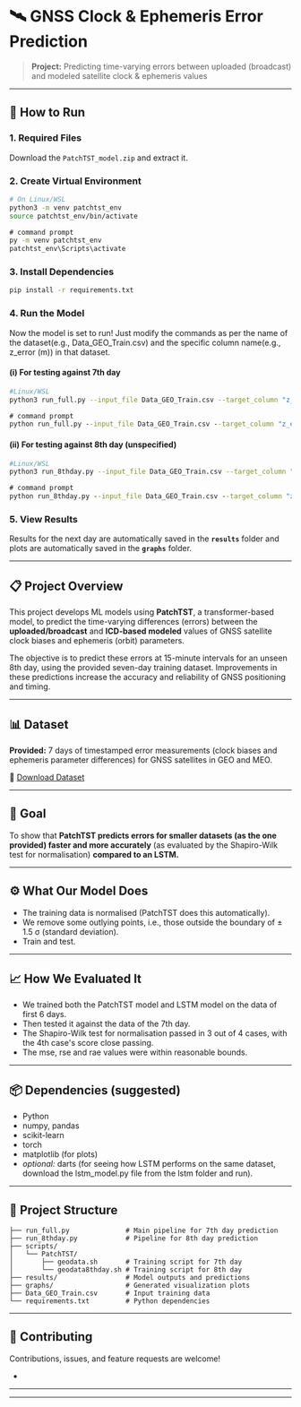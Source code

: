 # 🛰️ GNSS Clock & Ephemeris Error Prediction

> **Project:** Predicting time-varying errors between uploaded (broadcast) and modeled satellite clock & ephemeris values

---

## 🚀 How to Run 

### 1. Required Files

Download the `PatchTST_model.zip` and extract it.

### 2. Create Virtual Environment

```bash
# On Linux/WSL
python3 -m venv patchtst_env
source patchtst_env/bin/activate  
```

```cmd
# command prompt
py -m venv patchtst_env
patchtst_env\Scripts\activate
```

### 3. Install Dependencies

```bash
pip install -r requirements.txt
```

### 4. Run the Model

Now the model is set to run!
Just modify the commands as per the name of the dataset(e.g., Data_GEO_Train.csv) and the specific column name(e.g., z_error (m)) in that dataset.

#### (i) For testing against 7th day

```bash
#Linux/WSL
python3 run_full.py --input_file Data_GEO_Train.csv --target_column "z_error (m)"
```

```cmd
# command prompt
python run_full.py --input_file Data_GEO_Train.csv --target_column "z_error (m)"
```

#### (ii) For testing against 8th day (unspecified)

```bash
#Linux/WSL
python3 run_8thday.py --input_file Data_GEO_Train.csv --target_column "z_error (m)"
```

```cmd
# command prompt
python run_8thday.py --input_file Data_GEO_Train.csv --target_column "z_error (m)"
```

### 5. View Results

Results for the next day are automatically saved in the **`results`** folder and plots are automatically saved in the **`graphs`** folder.

---

## 📋 Project Overview

This project develops ML models using **PatchTST**, a transformer-based model, to predict the time-varying differences (errors) between the **uploaded/broadcast** and **ICD-based modeled** values of GNSS satellite clock biases and ephemeris (orbit) parameters. 

The objective is to predict these errors at 15-minute intervals for an unseen 8th day, using the provided seven-day training dataset. Improvements in these predictions increase the accuracy and reliability of GNSS positioning and timing.

---

## 📊 Dataset

**Provided:** 7 days of timestamped error measurements (clock biases and ephemeris parameter differences) for GNSS satellites in GEO and MEO.

🔗 [Download Dataset](https://www.sac.gov.in/files/sih/SIH_Data_PS-08.zip)

---

## 🎯 Goal

To show that **PatchTST predicts errors for smaller datasets (as the one provided) faster and more accurately** (as evaluated by the Shapiro-Wilk test for normalisation) **compared to an LSTM.**

---

## ⚙️ What Our Model Does

- The training data is normalised (PatchTST does this automatically).
- We remove some outlying points, i.e., those outside the boundary of ± 1.5 σ (standard deviation).
- Train and test.

---

## 📈 How We Evaluated It

- We trained both the PatchTST model and LSTM model on the data of first 6 days.
- Then tested it against the data of the 7th day.
- The Shapiro-Wilk test for normalisation passed in 3 out of 4 cases, with the 4th case's score close passing.
- The mse, rse and rae values were within reasonable bounds.

---

## 📦 Dependencies (suggested)

- Python
- numpy, pandas
- scikit-learn
- torch
- matplotlib (for plots)
- _optional:_ darts (for seeing how LSTM performs on the same dataset, download the lstm_model.py file from the lstm folder and run).

---

## 📁 Project Structure

```
├── run_full.py              # Main pipeline for 7th day prediction
├── run_8thday.py            # Pipeline for 8th day prediction
├── scripts/
│   └── PatchTST/
│       ├── geodata.sh       # Training script for 7th day
│       └── geodata8thday.sh # Training script for 8th day
├── results/                 # Model outputs and predictions
├── graphs/                  # Generated visualization plots
├── Data_GEO_Train.csv       # Input training data
└── requirements.txt         # Python dependencies
```

---

## 🤝 Contributing

Contributions, issues, and feature requests are welcome!

-
---



---


